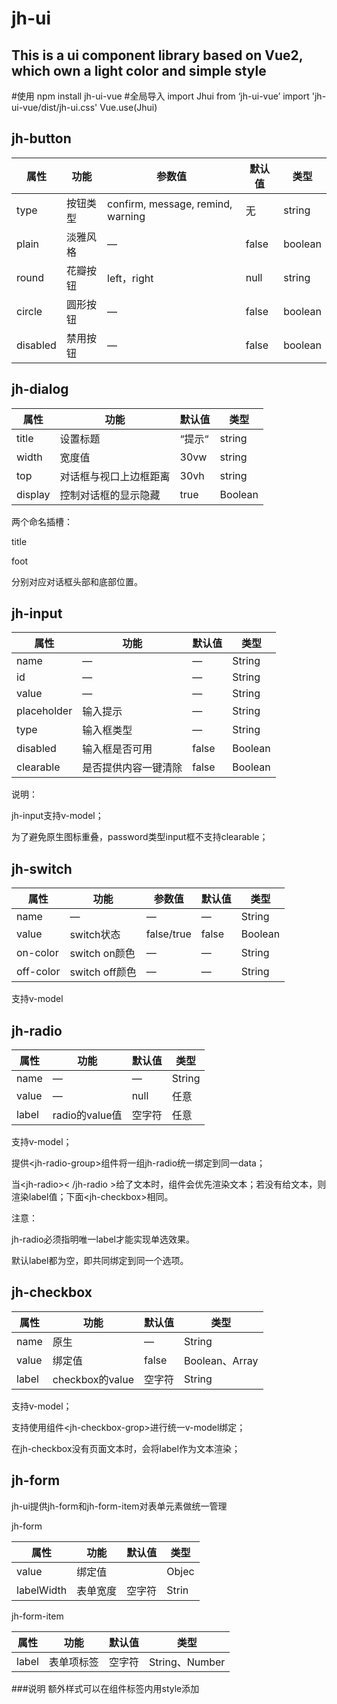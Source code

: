 # jh-ui
## This is a ui component library based on Vue2, which own a light color and simple style

#使用 
npm install jh-ui-vue
#全局导入
import Jhui from ‘jh-ui-vue’
import 'jh-ui-vue/dist/jh-ui.css'
Vue.use(Jhui)


## jh-button

| 属性     | 功能     | 参数值                            | 默认值 | 类型    |
|----------|----------|----------------------------------|-------|---------|
| type     | 按钮类型 | confirm, message, remind, warning | 无     | string  |
| plain    | 淡雅风格 | —                                 | false  | boolean |
| round    | 花瓣按钮 | left，right                       | null   | string  |
| circle   | 圆形按钮 | —                                 | false  | boolean |
| disabled | 禁用按钮 | —                                 | false  | boolean |

## jh-dialog

| 属性    | 功能                   | 默认值 | 类型    |
|---------|------------------------|--------|--------|
| title   | 设置标题               | “提示“ | string  |
| width   | 宽度值                 | 30vw   | string |
| top     | 对话框与视口上边框距离 | 30vh   | string  |
| display | 控制对话框的显示隐藏   | true   | Boolean |

两个命名插槽：

title

foot

分别对应对话框头部和底部位置。

## jh-input

| 属性        | 功能                 | 默认值 | 类型    |
|-------------|---------------------|--------|--------|
| name        | —                   | —      | String |
| id          | —                   | —      | String |
| value       | —                   | —      | String |
| placeholder | 输入提示             | —      | String |
| type        | 输入框类型           | —      | String |
| disabled    | 输入框是否可用       | false  | Boolean|
| clearable   | 是否提供内容一键清除 | false  | Boolean |

说明：

jh-input支持v-model；

为了避免原生图标重叠，password类型input框不支持clearable；

## jh-switch

| 属性      | 功能           | 参数值     | 默认值 | 类型    |
|-----------|---------------|------------|--------|--------|
| name      | —              | —         | —      | String  |
| value     | switch状态     | false/true | false  | Boolean |
| on-color  | switch on颜色  | —          | —      | String  |
| off-color | switch off颜色 | —          | —      | String  |

支持v-model

## jh-radio

| 属性  | 功能           | 默认值 | 类型   |
|-------|---------------|--------|--------|
| name  | —              | —      | String |
| value | —              | null   | 任意   |
| label | radio的value值 | 空字符 | 任意   |

支持v-model；

提供\<jh-radio-group\>组件将一组jh-radio统一绑定到同一data；

当\<jh-radio\>\< /jh-radio
\>给了文本时，组件会优先渲染文本；若没有给文本，则渲染label值；下面\<jh-checkbox\>相同。

注意：

jh-radio必须指明唯一label才能实现单选效果。

默认label都为空，即共同绑定到同一个选项。

## jh-checkbox

| 属性   | 功能            | 默认值 | 类型           |
|--------|----------------|--------|---------------|
| name   | 原生            | —      | String         |
| value  | 绑定值          | false  | Boolean、Array |
| label  | checkbox的value | 空字符 | String         |

支持v-model；

支持使用组件\<jh-checkbox-grop\>进行统一v-model绑定；

在jh-checkbox没有页面文本时，会将label作为文本渲染；

## jh-form

jh-ui提供jh-form和jh-form-item对表单元素做统一管理

jh-form

| 属性       | 功能     | 默认值 | 类型  |
|------------|----------|-------|-------|
| value      | 绑定值   |        | Objec |
| labelWidth | 表单宽度 | 空字符 | Strin |

jh-form-item

| 属性  | 功能       | 默认值 | 类型           |
|-------|-----------|--------|----------------|
| label | 表单项标签 | 空字符 | String、Number |

###说明
额外样式可以在组件标签内用style添加
